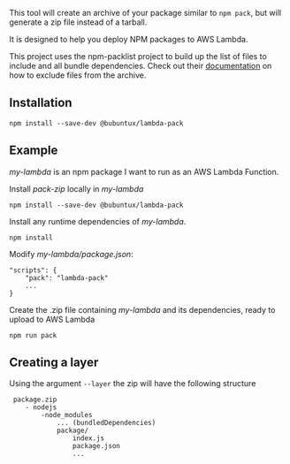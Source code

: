 This tool will create an archive of your package similar to `npm pack`, but will generate a zip file instead of a tarball.

It is designed to help you deploy NPM packages to AWS Lambda.

This project uses the npm-packlist project to build up the list of files to include and all bundle dependencies. Check out their [documentation](https://www.npmjs.com/package/npm-packlist) on how to exclude files from the archive. 

## Installation

`npm install --save-dev @bubuntux/lambda-pack`

## Example

_my-lambda_ is an npm package I want to run as an AWS Lambda Function.

Install _pack-zip_ locally in _my-lambda_
```
npm install --save-dev @bubuntux/lambda-pack
```

Install any runtime dependencies of _my-lambda_.
```
npm install
```

Modify _my-lambda/package.json_:
```
"scripts": {
    "pack": "lambda-pack"
    ...
}
```

Create the .zip file containing _my-lambda_ and its dependencies, ready to upload to AWS Lambda
```
npm run pack
```

## Creating a layer

Using the argument `--layer` the zip will have the following structure

```
 package.zip 
    - nodejs
        -node_modules
            ... (bundledDependencies)
            package/
                index.js
                package.json
                ...
```
